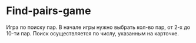 # Find-pairs-game
Игра по поиску пар. В начале игры нужно выбрать кол-во пар, от 2-х до 10-ти пар. Поиск осуществляется по числу, указанным на карточке.
